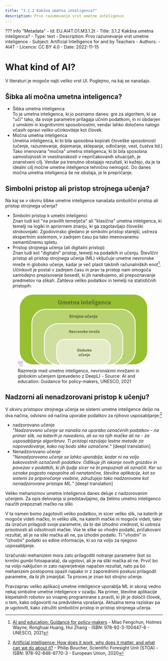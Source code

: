 ```yaml
---
title: "3.1.2 Kakšna umetna inteligenca?"
description: Prvo razumevanje vrst umetne inteligence
---
```

??? info "Metadata"
    - Id: EU.AI4T.O1.M3.1.2t
    - Title: 3.1.2 Kakšna umetna inteligenca?
    - Type: text
    - Description: Prvo razumevanje vrst umetne inteligence
    - Subject: Artificial Intelligence for and by Teachers
    - Authors:
        - AI4T 
    - Licence: CC BY 4.0
    - Date: 2022-11-15


# What kind of AI?  
V literaturi je mogoče najti veliko vrst UI. Poglejmo, na kaj se nanašajo.

## Šibka ali močna umetna inteligenca?
- Šibka umetna inteligenca  
  To je umetna inteligenca, ki jo poznamo danes: gre za algoritem, ki se "uči" tako, da svoje parametre prilagaja učnim podatkom, in ni obdarjen z umskimi in kognitivnimi sposobnostmi, vendar lahko določeno nalogo včasih opravi veliko učinkoviteje kot človek.
- Močna umetna inteligenca  
  Umetna inteligenca, ki bi bila sposobna kopirati človeške sposobnosti (učenje, razumevanje, dojemanje, sklepanje, odločanje, vest, čustva itd.) Tako imenovana "močna" umetna inteligenca, ki bi bila sposobna samostojnosti in vsestranskosti v nepričakovanih situacijah, je znanstveni cilj. Vendar pa trenutno obstajajo rezultati, ki kažejo, da je ta idealni cilj močne umetne inteligence tehnično nemogoč. Do danes močna umetna inteligenca še ne obstaja, je le prepričanje.

## Simbolni pristop ali pristop strojnega učenja?

Na kaj se v okviru šibke umetne inteligence nanašata simbolični pristop ali pristop strojnega učenja?

- Simbolni pristop k umetni inteligenci  
  Znan tudi kot "na pravilih temelječa" ali "klasična" umetna inteligenca, ki temelji na logiki in apriornem znanju, ki ga zagotavljajo človeški strokovnjaki.
  Zgodovinsko gledano je simbolni pristop starejši, ustreza ekspertnim sistemom, v zadnjem času pa tako imenovanemu semantičnemu spletu.
- Pristop strojnega učenja (ali digitalni pristop)  
  Znan tudi kot "digitalni" pristop, temelji na podatkih in učenju.
  Številčni pristop ali pristop strojnega učenja (ML) vključuje umetne nevronske mreže in globoko učenje, kadar je več plasti takšnih računalniških enot[^1]. Učinkovit je postal v zadnjem času in prav ta pristop nam omogoča samodejno prepisovanje besedil, ki jih narekujemo, ali prepoznavanje predmetov na slikah. Zahteva veliko podatkov in temelji na statističnih pristopih.

<figure>
  <img src="Images/Machine-Learning-NN-Deep-Learning-SI.png" alt= "Relationship between AI types">
  <figcaption>Razmerje med umetno inteligenco, nevronskimi mrežami in globokim učenjem (prevedeno z DeepL) - Source: AI and education: Guidance for policy-makers, UNESCO, 2021</figcaption>
</figure>

## Nadzorni ali nenadzorovani pristop k učenju?

V okviru pristopov strojnega učenja se sistemi umetne inteligence delijo na dva načina, odvisno od načina uporabe podatkov za njihovo usposabljanje:[^2]

- nadzorovano učenje  
  "*Nadzorovano učenje se nanaša na uporabo označenih podatkov - na primer slik, na katerih je navedeno, ali so na njih mačke ali ne - za usposabljanje algoritmov. Ti pristopi razvijajo lastne metode za napovedovanje, kako naj bodo slike označene.*" [deepl translation]
- Nenadzorovano učenje  
  "*Nenadzorovano učenje se lahko uporablja, kadar ni na voljo kakovostnih označenih podatkov. Odlikuje jih iskanje novih grozdov in povezav v podatkih, ki jih ljudje sicer ne bi prepoznali ali označili. Ker so oznake pogosto nepopolne ali nenatančne, številne aplikacije, kot so sistemi za priporočanje vsebine, združujejo tako nadzorovane kot nenadzorovane pristope ML.*" [deepl translation]

Veliko mehanizmov umetne inteligence danes deluje z nadzorovanim učenjem. Za opis delovanja si predstavljajmo, da želimo umetno inteligenco naučiti prepoznati mačko na sliki.

V ta namen bomo zagotovili veliko podatkov, in sicer veliko slik, na katerih je mogoče videti mačko, in veliko slik, na katerih mačke ni mogoče videti, tako da izračun prilagodi svoje parametre, da bi dal izhodno vrednost, ki ustreza prisotnosti ali odsotnosti mačke. Vse te slike so vhodni podatki, pričakovani rezultat, ali je na sliki mačka ali ne, pa izhodni podatki. Ti "vhodni" in "izhodni" podatki so edine informacije, ki so na voljo za njegovo usposabljanje.

Izračunski mehanizem mora zato prilagoditi notranje parametre (kot so krmilni gumbi fotoaparata), da ugotovi, ali je na sliki mačka ali ne. Prvič bo na voljo naključen in zato najverjetneje napačen rezultat, nato pa bo mehanizem postopoma opazil napake in z zaporednimi poskusi prilagodil parametre, da bi jih zmanjšal. Ta proces je znan kot strojno učenje.

Pravzaprav veliko aplikacij umetne inteligence uporablja ML in skoraj vedno nekaj simbolne umetne inteligence v ozadju. Na primer, številne aplikacije klepetalnih robotov so vnaprej programirane s pravili, ki jih je določil človek, o tem, kako odgovoriti na predvidena vprašanja. Aktualna tema raziskav pa je ugotoviti, kako združiti simbolični pristop in pristop strojnega učenja.

[^1]:[AI and education: Guidance for policy-makers](https://unesdoc.unesco.org/ark:/48223/pf0000376709) - Miao Fengchun, Holmes Wayne, Ronghuai Huang, Hui Zhang - ISBN: 978-92-3-100447-6 - UNESCO, 2021

[^2]:[Artificial intelligence: How does it work, why does it matter, and what can we do about it?](https://www.europarl.europa.eu/thinktank/en/document/EPRS_STU(2020)641547) - Philip Boucher, Scientific Foresight Unit (STOA) - ISBN: 978-92-846-6770-3 - European Union, 2020
